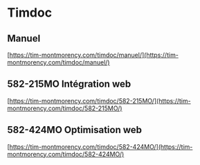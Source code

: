 # Timdoc

## Manuel
[https://tim-montmorency.com/timdoc/manuel/](https://tim-montmorency.com/timdoc/manuel/)

## 582-215MO Intégration web
[https://tim-montmorency.com/timdoc/582-215MO/](https://tim-montmorency.com/timdoc/582-215MO/)

## 582-424MO Optimisation web
[https://tim-montmorency.com/timdoc/582-424MO/](https://tim-montmorency.com/timdoc/582-424MO/)